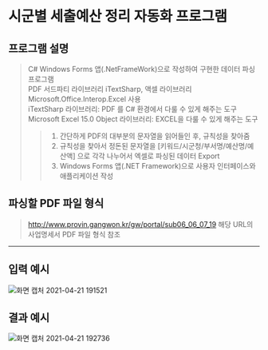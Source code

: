 # 시군별 세출예산 정리 자동화 프로그램

## 프로그램 설명
> C# Windows Forms 앱(.NetFrameWork)으로 작성하여 구현한 데이터 파싱 프로그램  
> PDF 서드파티 라이브러리 iTextSharp, 액셀 라이브러리 Microsoft.Office.Interop.Excel 사용  
> iTextSharp 라이브러리: PDF 를 C# 환경에서 다룰 수 있게 해주는 도구
> Microsoft Excel 15.0 Object 라이브러리: EXCEL을 다룰 수 있게 해주는 도구
>> 1. 간단하게 PDF의 대부분의 문자열을 읽어들인 후, 규칙성을 찾아줌
>> 2. 규칙성을 찾아서 정돈된 문자열을 [키워드/시군청/부서명/예산명/예산액] 으로 각각 나누어서 엑셀로 파싱된 데이터 Export
>> 3. Windows Forms 앱(.NET Framework)으로 사용자 인터페이스와 애플리케이션 작성

## 파싱할 PDF 파일 형식
> http://www.provin.gangwon.kr/gw/portal/sub06_06_07_19 해당 URL의 사업명세서 PDF 파일 형식 참조
------------
## 입력 예시
![화면 캡처 2021-04-21 191521](https://user-images.githubusercontent.com/70702088/115537622-f6f64300-a2d5-11eb-8825-50529b2541f2.png)
## 결과 예시
![화면 캡처 2021-04-21 192736](https://user-images.githubusercontent.com/70702088/115539223-ac75c600-a2d7-11eb-878f-7cc7ac673bfb.png)

